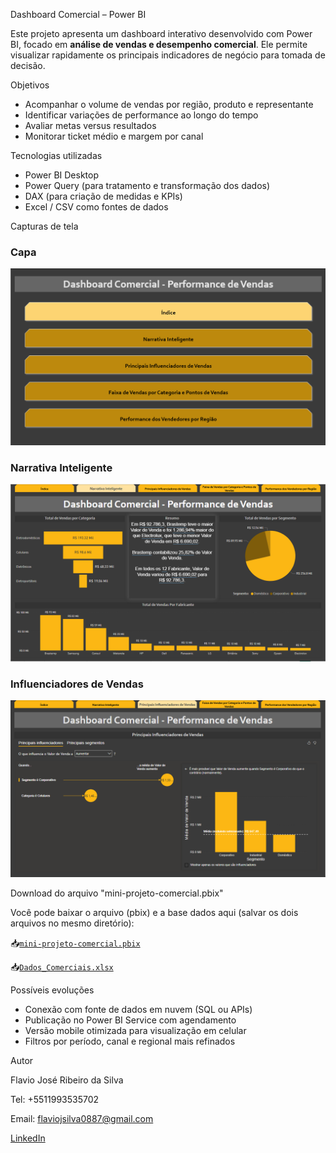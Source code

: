 Dashboard Comercial – Power BI

Este projeto apresenta um dashboard interativo desenvolvido com Power BI, focado em **análise de vendas e desempenho comercial**. Ele permite visualizar rapidamente os principais indicadores de negócio para tomada de decisão.

Objetivos

- Acompanhar o volume de vendas por região, produto e representante
- Identificar variações de performance ao longo do tempo
- Avaliar metas versus resultados
- Monitorar ticket médio e margem por canal

Tecnologias utilizadas

- Power BI Desktop
- Power Query (para tratamento e transformação dos dados)
- DAX (para criação de medidas e KPIs)
- Excel / CSV como fontes de dados

Capturas de tela

### Capa
![Visão geral do dashboard](imagens/capa.PNG)
### Narrativa Inteligente
![Narrativa Inteligente](imagens/narrativa-inteligente.PNG)
### Influenciadores de Vendas
![Influenciadores de Vendas](imagens/influenciadores-vendas.PNG)

Download do arquivo "mini-projeto-comercial.pbix"

Você pode baixar o arquivo (pbix) e a base dados aqui (salvar os dois arquivos no mesmo diretório):

📥[`mini-projeto-comercial.pbix`](./mini-projeto-comercial.pbix)

📥[`Dados_Comerciais.xlsx`](./Dados_Comerciais.xlsx)

Possíveis evoluções

- Conexão com fonte de dados em nuvem (SQL ou APIs)
- Publicação no Power BI Service com agendamento
- Versão mobile otimizada para visualização em celular
- Filtros por período, canal e regional mais refinados

Autor

Flavio José Ribeiro da Silva  

Tel: +5511993535702

Email: flaviojsilva0887@gmail.com

[LinkedIn](https://www.linkedin.com/in/flavio-jose-ribeiro-da-silva-6258b77b/)  
